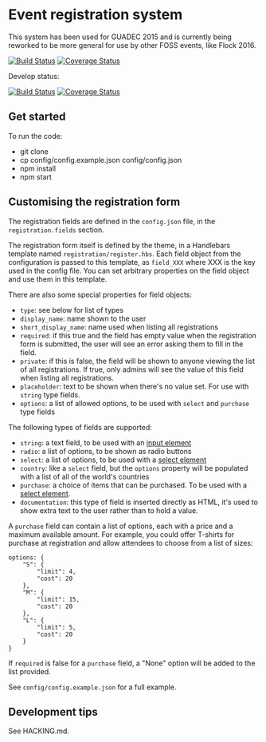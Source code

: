 Event registration system
=========================

This system has been used for GUADEC 2015 and is currently being reworked to be more general
for use by other FOSS events, like Flock 2016.

[![Build Status](https://travis-ci.org/puiterwijk/regcfp.svg?branch=master)](https://travis-ci.org/puiterwijk/regcfp)
[![Coverage Status](https://coveralls.io/repos/github/puiterwijk/regcfp/badge.svg?branch=master)](https://coveralls.io/github/puiterwijk/regcfp?branch=master)

Develop status:

[![Build Status](https://travis-ci.org/puiterwijk/regcfp.svg?branch=develop)](https://travis-ci.org/puiterwijk/regcfp)
[![Coverage Status](https://coveralls.io/repos/github/puiterwijk/regcfp/badge.svg?branch=develop)](https://coveralls.io/github/puiterwijk/regcfp?branch=develop)


Get started
-----------

To run the code:
- git clone
- cp config/config.example.json config/config.json
- npm install
- npm start


Customising the registration form
---------------------------------

The registration fields are defined in the `config.json` file, in the
`registration.fields` section.

The registration form itself is defined by the theme, in a Handlebars template
named `registration/register.hbs`. Each field object from the configuration is
passed to this template, as `field_XXX` where XXX is the key used in the config
file. You can set arbitrary properties on the field object and use them in this
template.

There are also some special properties for field objects:

  * `type`: see below for list of types
  * `display_name`: name shown to the user
  * `short_display_name`: name used when listing all registrations
  * `required`: if this true and the field has empty value when the
    registration form is submitted, the user will see an error asking
    them to fill in the field.
  * `private`: if this is false, the field will be shown to anyone viewing
    the list of all registrations. If true, only admins will see the value
    of this field when listing all registrations.
  * `placeholder`: text to be shown when there's no value set. For use with
    `string` type fields.
  * `options`: a list of allowed options, to be used with `select` and
    `purchase` type fields

The following types of fields are supported:

  * `string`: a text field, to be used with an [input element]
  * `radio`: a list of options, to be shown as radio buttons
  * `select`: a list of options, to be used with a [select element]
  * `country`: like a `select` field, but the `options` property will be
    populated with a list of all of the world's countries
  * `purchase`: a choice of items that can be purchased. To be used with a
    [select element].
  * `documentation`: this type of field is inserted directly as HTML, it's
    used to show extra text to the user rather than to hold a value.

A `purchase` field can contain a list of options, each with a price and a
maximum available amount. For example, you could offer T-shirts for purchase
at registration and allow attendees to choose from a list of sizes:

    options: {
        "S": {
            "limit": 4,
            "cost": 20
        },
        "M": {
            "limit": 15,
            "cost": 20
        },
        "L": {
            "limit": 5,
            "cost": 20
        }
    }

If `required` is false for a `purchase` field, a "None" option will be added to
the list provided.

See `config/config.example.json` for a full example.

[input element]: https://developer.mozilla.org/en/docs/Web/HTML/Element/input
[select element]: https://developer.mozilla.org/en/docs/Web/HTML/Element/select


Development tips
----------------

See HACKING.md.
